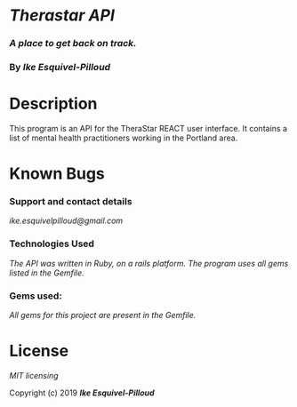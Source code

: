# _Therastar API_

### _A place to get back on track._

### By _**Ike Esquivel-Pilloud**_

# Description

This program is an API for the TheraStar REACT user interface. It contains a list of mental health practitioners working in the Portland area.

# Known Bugs

### Support and contact details

_ike.esquivelpilloud@gmail.com_

### Technologies Used

_The API was written in Ruby, on a rails platform. The program uses all gems listed in the Gemfile._

### Gems used:

_All gems for this project are present in the Gemfile._

# License

_MIT licensing_

Copyright (c) 2019 **_Ike Esquivel-Pilloud_**
